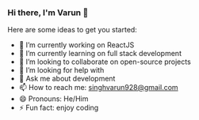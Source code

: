 ### Hi there, I'm Varun 👋

Here are some ideas to get you started:

- 🔭 I’m currently working on ReactJS
- 🌱 I’m currently learning on full stack development 
- 👯 I’m looking to collaborate on open-source projects
- 🤔 I’m looking for help with 
- 💬 Ask me about development 
- 📫 How to reach me: singhvarun928@gmail.com
- 😄 Pronouns: He/Him
- ⚡ Fun fact: enjoy coding

